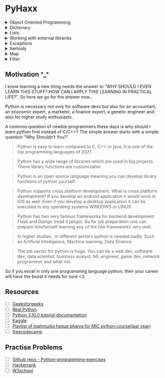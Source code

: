 # PyHaxx

<details>
  <summary>Object Oriented Programming</summary>
</details>
<details>
  <summary>Dictionary</summary>
</details>
<details>
  <summary>Lists</summary>
</details>
<details>
  <summary>Working with external libraries</summary>
</details>
<details>
  <summary>Exceptions</summary>
</details>
<details>
  <summary>Itertools</summary>
</details>
<details>
  <summary>Map</summary>
</details>
<details>
  <summary>Filter</summary>
</details>


## Motivation ^_^

I know learning a new thing needs the answer to “WHY SHOULD I EVEN LEARN THIS STUFF? HOW CAN I APPLY THIS LEARNING IN PRACTICAL LIFE?”. So here we go for the answer now..

Python is necessary not only for software devs but also for an accountant, an economic expert, a marketer, a finance expert, a genetic engineer and also for higher study enthusiasts.

A common question of newbie programmers these days is  why should I learn python first instead of C/C++?
The simple answer starts with a simple question “Why Shouldn’t You?”  

> Python is easy to learn compared to C, C++ or java. It is one of the top programming languages of 2021.

> Python has a wide range of libraries which are used in big projects. These library functions are customizable.

> Python is an open source language meaning you can develop library functions of python yourself.

> Python supports cross platform development. What is cross platform development? If you develop an android application it would work in IOS as well. Even if you develop a desktop application it can be executed in any operating systems WINDOWS or LINUX

> Python has two very famous frameworks for backend development. Flask and Django (read it jango). So for job preparation one can prepare him/herself learning any of the two frameworks very well. 

> In higher studies , in different sectors python is needed badly. Such as Artificial Intelligence, Machine learning, Data Science.

> The job sector for python is huge. You can be a web dev, software dev, data scientist, business analyst, ML engineer, game dev, network programmer and what not. 

So if you excel in only one programming language python, then your career will have the boost it needs for sure <3.

## Resources

- [ ] [Geeksforgeeks](https://www.geeksforgeeks.org/python-programming-language/?ref=shm)
- [ ] [Real Python](https://realpython.com/start-here/)
- [ ] [Python 3.10.0 tutorial documentation](https://docs.python.org/3.10/tutorial/index.html)
- [ ] [Kaggle](https://www.kaggle.com/learn)
- [ ] [Playlist of mahmudul haque bhaiya for MIC python course(last year)](https://www.youtube.com/watch?v=_8I1ZeHgZmQ&list=PLuNlCVN6bOLOaZWFM2MMfauagHqNXgDzs)
- [ ] [freecodecamp](https://www.youtube.com/watch?v=rfscVS0vtbw)

## Practise Problems

- [ ] [Github repo - Python-programming-exercises](https://github.com/zhiwehu/Python-programming-exercises/blob/master/100%2B%20Python%20challenging%20programming%20exercises%20for%20Python%203.md)
- [ ] [Hackerrank](https://www.hackerrank.com/domains/python)
- [ ] [W3school](https://www.w3schools.com/python/default.asp)
